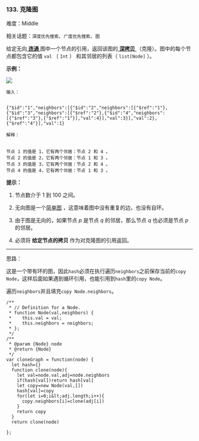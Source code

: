 ### 133. 克隆图

难度：Middle

相关话题：`深度优先搜索`、`广度优先搜索`、`图`

给定无向[ **连通** ](https://baike.baidu.com/item/连通图/6460995?fr=aladdin)
图中一个节点的引用，返回该图的[ **深拷贝** ](https://baike.baidu.com/item/深拷贝/22785317?fr=aladdin)
（克隆）。图中的每个节点都包含它的值  `val` （ `Int` ） 和其邻居的列表（ `list[Node]` ）。



 **示例：** 



![](https://assets.leetcode-cn.com/aliyun-lc-upload/uploads/2019/02/23/113_sample.png)




```
输入：


{"$id":"1","neighbors":[{"$id":"2","neighbors":[{"$ref":"1"},{"$id":"3","neighbors":[{"$ref":"2"},{"$id":"4","neighbors":[{"$ref":"3"},{"$ref":"1"}],"val":4}],"val":3}],"val":2},{"$ref":"4"}],"val":1}

解释：


节点 1 的值是 1，它有两个邻居：节点 2 和 4 。
节点 2 的值是 2，它有两个邻居：节点 1 和 3 。
节点 3 的值是 3，它有两个邻居：节点 2 和 4 。
节点 4 的值是 4，它有两个邻居：节点 1 和 3 。

```





 **提示：** 





1. 节点数介于 1 到 100 之间。

2. 无向图是一个[简单图](https://baike.baidu.com/item/简单图/1680528?fr=aladdin)
，这意味着图中没有重复的边，也没有自环。

3. 由于图是无向的，如果节点  *p*  是节点  *q*  的邻居，那么节点  *q*  也必须是节点  *p* 的邻居。

4. 必须将 **给定节点的拷贝** 作为对克隆图的引用返回。






-----

思路：

这是一个带有环的图，因此`hash`必须在执行遍历`neighbors`之前保存当前的`copy Node`，这样后面如果遇到循环引用，也能引用到`hash`里的`copy Node`。

遍历`neighbors`并且填充`copy Node.neighbors`。


```
/**
 * // Definition for a Node.
 * function Node(val,neighbors) {
 *    this.val = val;
 *    this.neighbors = neighbors;
 * };
 */
/**
 * @param {Node} node
 * @return {Node}
 */
var cloneGraph = function(node) {
  let hash={}
  function clone(node){
    let val=node.val,adj=node.neighbors
    if(hash[val])return hash[val]
    let copy=new Node(val,[])
    hash[val]=copy
    for(let i=0;i&lt;adj.length;i++){
      copy.neighbors[i]=clone(adj[i])
    }
    return copy
  }
  return clone(node)

};



```
